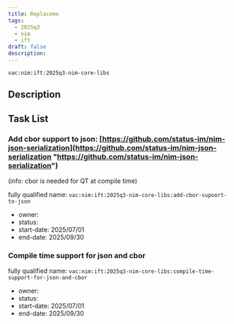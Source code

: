 ```yaml
---
title: Replaceme
tags:
  - 2025q3
  - nim
  - ift
draft: false
description:
---
```


`vac:nim:ift:2025q3-nim-core-libs`

## Description

## Task List

### Add cbor support to json: [https://github.com/status-im/nim-json-serialization](https://github.com/status-im/nim-json-serialization "https://github.com/status-im/nim-json-serialization")

(info: cbor is needed for QT at compile time)

fully qualified name: `vac:nim:ift:2025q3-nim-core-libs:add-cbor-supoort-to-json`
* owner: 
* status:
* start-date: 2025/07/01
* end-date: 2025/09/30

### Compile time support for json and cbor

fully qualified name: `vac:nim:ift:2025q3-nim-core-libs:compile-time-support-for-json-and-cbor`
* owner: 
* status:
* start-date: 2025/07/01
* end-date: 2025/09/30